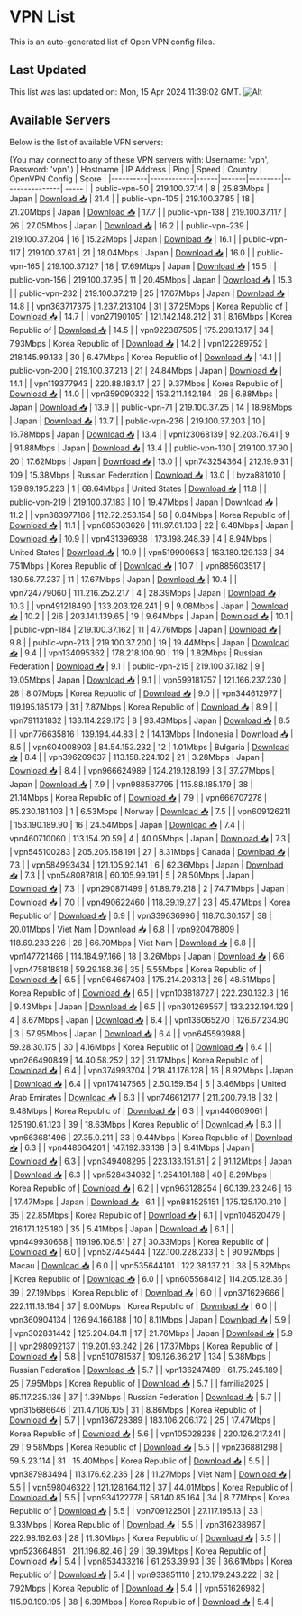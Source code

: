 # VPN List

This is an auto-generated list of Open VPN config files.

## Last Updated

This list was last updated on: Mon, 15 Apr 2024 11:39:02 GMT.
![Alt](https://repobeats.axiom.co/api/embed/186b98318ef1479477931607c1ad7d823f12451f.svg "Repobeats analytics image")

## Available Servers

Below is the list of available VPN servers:

(You may connect to any of these VPN servers with: Username: 'vpn', Password: 'vpn'.)
| Hostname | IP Address | Ping | Speed | Country | OpenVPN Config | Score |
|----------|------------|------|-------|---------|----------------| ----- |
| public-vpn-50 | 219.100.37.14 | 8 | 25.83Mbps | Japan | [Download 📥](./configs/server_0_JP.ovpn) | 21.4 |
| public-vpn-105 | 219.100.37.85 | 18 | 21.20Mbps | Japan | [Download 📥](./configs/server_1_JP.ovpn) | 17.7 |
| public-vpn-138 | 219.100.37.117 | 26 | 27.05Mbps | Japan | [Download 📥](./configs/server_2_JP.ovpn) | 16.2 |
| public-vpn-239 | 219.100.37.204 | 16 | 15.22Mbps | Japan | [Download 📥](./configs/server_3_JP.ovpn) | 16.1 |
| public-vpn-117 | 219.100.37.61 | 21 | 18.04Mbps | Japan | [Download 📥](./configs/server_4_JP.ovpn) | 16.0 |
| public-vpn-165 | 219.100.37.127 | 18 | 17.69Mbps | Japan | [Download 📥](./configs/server_5_JP.ovpn) | 15.5 |
| public-vpn-156 | 219.100.37.95 | 11 | 20.45Mbps | Japan | [Download 📥](./configs/server_6_JP.ovpn) | 15.3 |
| public-vpn-232 | 219.100.37.219 | 25 | 17.67Mbps | Japan | [Download 📥](./configs/server_7_JP.ovpn) | 14.8 |
| vpn363717375 | 1.237.213.104 | 31 | 37.25Mbps | Korea Republic of | [Download 📥](./configs/server_8_KR.ovpn) | 14.7 |
| vpn271901051 | 121.142.148.212 | 31 | 8.16Mbps | Korea Republic of | [Download 📥](./configs/server_9_KR.ovpn) | 14.5 |
| vpn922387505 | 175.209.13.17 | 34 | 7.93Mbps | Korea Republic of | [Download 📥](./configs/server_10_KR.ovpn) | 14.2 |
| vpn122289752 | 218.145.99.133 | 30 | 6.47Mbps | Korea Republic of | [Download 📥](./configs/server_11_KR.ovpn) | 14.1 |
| public-vpn-200 | 219.100.37.213 | 21 | 24.84Mbps | Japan | [Download 📥](./configs/server_12_JP.ovpn) | 14.1 |
| vpn119377943 | 220.88.183.17 | 27 | 9.37Mbps | Korea Republic of | [Download 📥](./configs/server_13_KR.ovpn) | 14.0 |
| vpn359090322 | 153.211.142.184 | 26 | 6.88Mbps | Japan | [Download 📥](./configs/server_14_JP.ovpn) | 13.9 |
| public-vpn-71 | 219.100.37.25 | 14 | 18.98Mbps | Japan | [Download 📥](./configs/server_15_JP.ovpn) | 13.7 |
| public-vpn-236 | 219.100.37.203 | 10 | 16.78Mbps | Japan | [Download 📥](./configs/server_16_JP.ovpn) | 13.4 |
| vpn123068139 | 92.203.76.41 | 9 | 91.88Mbps | Japan | [Download 📥](./configs/server_17_JP.ovpn) | 13.4 |
| public-vpn-130 | 219.100.37.90 | 20 | 17.62Mbps | Japan | [Download 📥](./configs/server_18_JP.ovpn) | 13.0 |
| vpn743254364 | 212.19.9.31 | 109 | 15.38Mbps | Russian Federation | [Download 📥](./configs/server_19_RU.ovpn) | 13.0 |
| byza881010 | 159.89.195.223 | 1 | 68.64Mbps | United States | [Download 📥](./configs/server_20_US.ovpn) | 11.8 |
| public-vpn-219 | 219.100.37.183 | 10 | 19.47Mbps | Japan | [Download 📥](./configs/server_21_JP.ovpn) | 11.2 |
| vpn383977186 | 112.72.253.154 | 58 | 0.84Mbps | Korea Republic of | [Download 📥](./configs/server_22_KR.ovpn) | 11.1 |
| vpn685303626 | 111.97.61.103 | 22 | 6.48Mbps | Japan | [Download 📥](./configs/server_23_JP.ovpn) | 10.9 |
| vpn431396938 | 173.198.248.39 | 4 | 8.94Mbps | United States | [Download 📥](./configs/server_24_US.ovpn) | 10.9 |
| vpn519900653 | 163.180.129.133 | 34 | 7.51Mbps | Korea Republic of | [Download 📥](./configs/server_25_KR.ovpn) | 10.7 |
| vpn885603517 | 180.56.77.237 | 11 | 17.67Mbps | Japan | [Download 📥](./configs/server_26_JP.ovpn) | 10.4 |
| vpn724779060 | 111.216.252.217 | 4 | 28.39Mbps | Japan | [Download 📥](./configs/server_27_JP.ovpn) | 10.3 |
| vpn491218490 | 133.203.126.241 | 9 | 9.08Mbps | Japan | [Download 📥](./configs/server_28_JP.ovpn) | 10.2 |
| 2i6 | 203.141.139.65 | 19 | 9.64Mbps | Japan | [Download 📥](./configs/server_29_JP.ovpn) | 10.1 |
| public-vpn-184 | 219.100.37.162 | 11 | 47.76Mbps | Japan | [Download 📥](./configs/server_30_JP.ovpn) | 9.8 |
| public-vpn-213 | 219.100.37.200 | 19 | 19.44Mbps | Japan | [Download 📥](./configs/server_31_JP.ovpn) | 9.4 |
| vpn134095362 | 178.218.100.90 | 119 | 1.82Mbps | Russian Federation | [Download 📥](./configs/server_32_RU.ovpn) | 9.1 |
| public-vpn-215 | 219.100.37.182 | 9 | 19.05Mbps | Japan | [Download 📥](./configs/server_33_JP.ovpn) | 9.1 |
| vpn599181757 | 121.166.237.230 | 28 | 8.07Mbps | Korea Republic of | [Download 📥](./configs/server_34_KR.ovpn) | 9.0 |
| vpn344612977 | 119.195.185.179 | 31 | 7.87Mbps | Korea Republic of | [Download 📥](./configs/server_35_KR.ovpn) | 8.9 |
| vpn791131832 | 133.114.229.173 | 8 | 93.43Mbps | Japan | [Download 📥](./configs/server_36_JP.ovpn) | 8.5 |
| vpn776635816 | 139.194.44.83 | 2 | 14.13Mbps | Indonesia | [Download 📥](./configs/server_37_ID.ovpn) | 8.5 |
| vpn604008903 | 84.54.153.232 | 12 | 1.01Mbps | Bulgaria | [Download 📥](./configs/server_38_BG.ovpn) | 8.4 |
| vpn396209637 | 113.158.224.102 | 21 | 3.28Mbps | Japan | [Download 📥](./configs/server_39_JP.ovpn) | 8.4 |
| vpn966624989 | 124.219.128.199 | 3 | 37.27Mbps | Japan | [Download 📥](./configs/server_40_JP.ovpn) | 7.9 |
| vpn988587795 | 115.88.185.179 | 38 | 21.14Mbps | Korea Republic of | [Download 📥](./configs/server_41_KR.ovpn) | 7.9 |
| vpn666707278 | 85.230.181.103 | 1 | 6.53Mbps | Norway | [Download 📥](./configs/server_42_NO.ovpn) | 7.5 |
| vpn609126211 | 153.190.189.90 | 16 | 24.54Mbps | Japan | [Download 📥](./configs/server_43_JP.ovpn) | 7.4 |
| vpn460710060 | 113.154.20.59 | 4 | 40.05Mbps | Japan | [Download 📥](./configs/server_44_JP.ovpn) | 7.3 |
| vpn545100283 | 205.206.158.191 | 27 | 8.31Mbps | Canada | [Download 📥](./configs/server_45_CA.ovpn) | 7.3 |
| vpn584993434 | 121.105.92.141 | 6 | 62.36Mbps | Japan | [Download 📥](./configs/server_46_JP.ovpn) | 7.3 |
| vpn548087818 | 60.105.99.191 | 5 | 28.50Mbps | Japan | [Download 📥](./configs/server_47_JP.ovpn) | 7.3 |
| vpn290871499 | 61.89.79.218 | 2 | 74.71Mbps | Japan | [Download 📥](./configs/server_48_JP.ovpn) | 7.0 |
| vpn490622460 | 118.39.19.27 | 23 | 45.47Mbps | Korea Republic of | [Download 📥](./configs/server_49_KR.ovpn) | 6.9 |
| vpn339636996 | 118.70.30.157 | 38 | 20.01Mbps | Viet Nam | [Download 📥](./configs/server_50_VN.ovpn) | 6.8 |
| vpn920478809 | 118.69.233.226 | 26 | 66.70Mbps | Viet Nam | [Download 📥](./configs/server_51_VN.ovpn) | 6.8 |
| vpn147721466 | 114.184.97.166 | 18 | 3.26Mbps | Japan | [Download 📥](./configs/server_52_JP.ovpn) | 6.6 |
| vpn475818818 | 59.29.188.36 | 35 | 5.55Mbps | Korea Republic of | [Download 📥](./configs/server_53_KR.ovpn) | 6.5 |
| vpn964667403 | 175.214.203.13 | 26 | 48.51Mbps | Korea Republic of | [Download 📥](./configs/server_54_KR.ovpn) | 6.5 |
| vpn103818727 | 222.230.132.3 | 16 | 9.43Mbps | Japan | [Download 📥](./configs/server_55_JP.ovpn) | 6.5 |
| vpn301269557 | 133.232.194.129 | 4 | 8.67Mbps | Japan | [Download 📥](./configs/server_56_JP.ovpn) | 6.4 |
| vpn136065270 | 126.67.234.90 | 3 | 57.95Mbps | Japan | [Download 📥](./configs/server_57_JP.ovpn) | 6.4 |
| vpn645593988 | 59.28.30.175 | 30 | 4.16Mbps | Korea Republic of | [Download 📥](./configs/server_58_KR.ovpn) | 6.4 |
| vpn266490849 | 14.40.58.252 | 32 | 31.17Mbps | Korea Republic of | [Download 📥](./configs/server_59_KR.ovpn) | 6.4 |
| vpn374993704 | 218.41.176.128 | 16 | 8.92Mbps | Japan | [Download 📥](./configs/server_60_JP.ovpn) | 6.4 |
| vpn174147565 | 2.50.159.154 | 5 | 3.46Mbps | United Arab Emirates | [Download 📥](./configs/server_61_AE.ovpn) | 6.3 |
| vpn746612177 | 211.200.79.18 | 32 | 9.48Mbps | Korea Republic of | [Download 📥](./configs/server_62_KR.ovpn) | 6.3 |
| vpn440609061 | 125.190.61.123 | 39 | 18.63Mbps | Korea Republic of | [Download 📥](./configs/server_63_KR.ovpn) | 6.3 |
| vpn663681496 | 27.35.0.211 | 33 | 9.44Mbps | Korea Republic of | [Download 📥](./configs/server_64_KR.ovpn) | 6.3 |
| vpn448604201 | 147.192.33.138 | 3 | 9.41Mbps | Japan | [Download 📥](./configs/server_65_JP.ovpn) | 6.3 |
| vpn349408295 | 223.133.151.61 | 2 | 91.12Mbps | Japan | [Download 📥](./configs/server_66_JP.ovpn) | 6.3 |
| vpn528434082 | 1.254.191.188 | 40 | 8.29Mbps | Korea Republic of | [Download 📥](./configs/server_67_KR.ovpn) | 6.2 |
| vpn963128254 | 60.139.23.246 | 16 | 17.47Mbps | Japan | [Download 📥](./configs/server_68_JP.ovpn) | 6.1 |
| vpn881525151 | 175.125.170.210 | 35 | 22.85Mbps | Korea Republic of | [Download 📥](./configs/server_69_KR.ovpn) | 6.1 |
| vpn104620479 | 216.171.125.180 | 35 | 5.41Mbps | Japan | [Download 📥](./configs/server_70_JP.ovpn) | 6.1 |
| vpn449930668 | 119.196.108.51 | 27 | 30.33Mbps | Korea Republic of | [Download 📥](./configs/server_71_KR.ovpn) | 6.0 |
| vpn527445444 | 122.100.228.233 | 5 | 90.92Mbps | Macau | [Download 📥](./configs/server_72_MO.ovpn) | 6.0 |
| vpn535644101 | 122.38.137.21 | 38 | 5.82Mbps | Korea Republic of | [Download 📥](./configs/server_73_KR.ovpn) | 6.0 |
| vpn605568412 | 114.205.128.36 | 39 | 27.19Mbps | Korea Republic of | [Download 📥](./configs/server_74_KR.ovpn) | 6.0 |
| vpn371629666 | 222.111.18.184 | 37 | 9.00Mbps | Korea Republic of | [Download 📥](./configs/server_75_KR.ovpn) | 6.0 |
| vpn360904134 | 126.94.166.188 | 10 | 8.11Mbps | Japan | [Download 📥](./configs/server_76_JP.ovpn) | 5.9 |
| vpn302831442 | 125.204.84.11 | 17 | 21.76Mbps | Japan | [Download 📥](./configs/server_77_JP.ovpn) | 5.9 |
| vpn298092137 | 119.201.93.242 | 26 | 17.37Mbps | Korea Republic of | [Download 📥](./configs/server_78_KR.ovpn) | 5.8 |
| vpn510781537 | 109.126.36.217 | 134 | 5.38Mbps | Russian Federation | [Download 📥](./configs/server_79_RU.ovpn) | 5.7 |
| vpn136247489 | 61.75.245.189 | 25 | 7.95Mbps | Korea Republic of | [Download 📥](./configs/server_80_KR.ovpn) | 5.7 |
| familia2025 | 85.117.235.136 | 37 | 1.39Mbps | Russian Federation | [Download 📥](./configs/server_81_RU.ovpn) | 5.7 |
| vpn315686646 | 211.47.106.105 | 31 | 8.86Mbps | Korea Republic of | [Download 📥](./configs/server_82_KR.ovpn) | 5.7 |
| vpn136728389 | 183.106.206.172 | 25 | 17.47Mbps | Korea Republic of | [Download 📥](./configs/server_83_KR.ovpn) | 5.6 |
| vpn105028238 | 220.126.217.241 | 29 | 9.58Mbps | Korea Republic of | [Download 📥](./configs/server_84_KR.ovpn) | 5.5 |
| vpn236881298 | 59.5.23.114 | 31 | 15.40Mbps | Korea Republic of | [Download 📥](./configs/server_85_KR.ovpn) | 5.5 |
| vpn387983494 | 113.176.62.236 | 28 | 11.27Mbps | Viet Nam | [Download 📥](./configs/server_86_VN.ovpn) | 5.5 |
| vpn598046322 | 121.128.164.112 | 37 | 44.01Mbps | Korea Republic of | [Download 📥](./configs/server_87_KR.ovpn) | 5.5 |
| vpn934122778 | 58.140.85.164 | 34 | 8.77Mbps | Korea Republic of | [Download 📥](./configs/server_88_KR.ovpn) | 5.5 |
| vpn709122501 | 27.117.195.13 | 33 | 9.33Mbps | Korea Republic of | [Download 📥](./configs/server_89_KR.ovpn) | 5.5 |
| vpn316238967 | 222.98.162.63 | 28 | 11.30Mbps | Korea Republic of | [Download 📥](./configs/server_90_KR.ovpn) | 5.5 |
| vpn523664851 | 211.196.82.46 | 29 | 39.39Mbps | Korea Republic of | [Download 📥](./configs/server_91_KR.ovpn) | 5.4 |
| vpn853433216 | 61.253.39.93 | 39 | 36.61Mbps | Korea Republic of | [Download 📥](./configs/server_92_KR.ovpn) | 5.4 |
| vpn933851110 | 210.179.243.222 | 32 | 7.92Mbps | Korea Republic of | [Download 📥](./configs/server_93_KR.ovpn) | 5.4 |
| vpn551626982 | 115.90.199.195 | 38 | 6.39Mbps | Korea Republic of | [Download 📥](./configs/server_94_KR.ovpn) | 5.4 |
